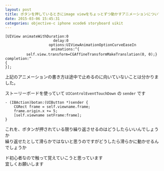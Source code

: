 ```yaml
---
layout: post
title: ボタンを押しているときにimage viewをちょっとずつ動かすアニメーションについて
date: 2015-03-06 15:45:31
categories: objective-c iphone xcode6 storyboard uikit
---
```

<!-- {% raw %} -->
<pre><code>[UIView animateWithDuration:0 
                      delay:0
                    options:UIViewAnimationOptionCurveEaseIn
                     animations:^{
  　      self.view.transform=CGAffineTransformMakeTranslation(0, 0);}
completion:^ 
{
}];
</code></pre>

<p>上記のアニメーションの書き方は途中で止めるのに向いていないことは分かりました。</p>

<p>ストーリーボードを使っていて <code>UIControlEventTouchDown</code> の <code>sender</code> です</p>

<pre><code>- (IBAction)botan:(UIButton *)sender {
    CGRect frame = self.viewname.frame;
    frame.origin.x += 5;
    [self.viewname setFrame:frame];
}
</code></pre>

<p>これを、ボタンが押されている限り繰り返させるのはどうしたらいいんでしょうか<br>
繰り返せたとして滑らかではないと思うのですがどうしたら滑らかに動かせるんでしょうか</p>

<p>ド初心者なので触って覚えていこうと思っています<br>
宜しくお願いします</p>
<!-- {% endraw %} -->
